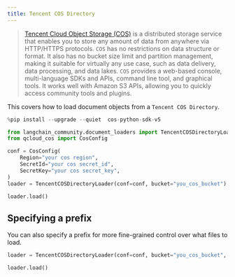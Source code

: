 ```yaml
---
title: Tencent COS Directory
---
```


>[Tencent Cloud Object Storage (COS)](https://www.tencentcloud.com/products/cos) is a distributed
> storage service that enables you to store any amount of data from anywhere via HTTP/HTTPS protocols.
> `COS` has no restrictions on data structure or format. It also has no bucket size limit and
> partition management, making it suitable for virtually any use case, such as data delivery,
> data processing, and data lakes. `COS` provides a web-based console, multi-language SDKs and APIs,
> command line tool, and graphical tools. It works well with Amazon S3 APIs, allowing you to quickly
> access community tools and plugins.


This covers how to load document objects from a `Tencent COS Directory`.


```python
%pip install --upgrade --quiet  cos-python-sdk-v5
```


```python
from langchain_community.document_loaders import TencentCOSDirectoryLoader
from qcloud_cos import CosConfig
```


```python
conf = CosConfig(
    Region="your cos region",
    SecretId="your cos secret_id",
    SecretKey="your cos secret_key",
)
loader = TencentCOSDirectoryLoader(conf=conf, bucket="you_cos_bucket")
```


```python
loader.load()
```

## Specifying a prefix
You can also specify a prefix for more fine-grained control over what files to load.


```python
loader = TencentCOSDirectoryLoader(conf=conf, bucket="you_cos_bucket", prefix="fake")
```


```python
loader.load()
```
